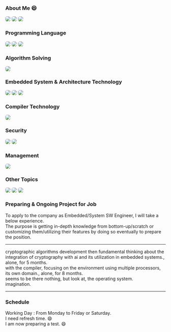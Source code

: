 ### About Me 😄

<p>
<img src="https://img.shields.io/badge/honest-000000?style=for-the-badge&logoColor=white" style="border-radius:5px"/>
<img src="https://img.shields.io/badge/hope-03234B?style=for-the-badge&logoColor=white" style="border-radius:5px"/>
<img src="https://img.shields.io/badge/courage-C6002B?style=for-the-badge&logoColor=white" style="border-radius:5px"/>
</p>

<!--
**shNext/shNext** is a ✨ _special_ ✨ repository because its `README.md` (this file) appears on your GitHub profile.

Here are some ideas to get you started:

- 🔭 I’m currently working on ...
- 🌱 I’m currently learning ...
- 👯 I’m looking to collaborate on ...
- 🤔 I’m looking for help with ...
- 💬 Ask me about ...
- 📫 How to reach me: ...
- 😄 Pronouns: ...
- ⚡ Fun fact: ...
-->

### Programming Language

<p>
<img src="https://img.shields.io/badge/C-A8B9CC?style=for-the-badge&logo=C&logoColor=white" style="border-radius:5px"/>
<img src="https://img.shields.io/badge/cplusplus-00599C?style=for-the-badge&logo=cplusplus&logoColor=white" style="border-radius:5px"/>
<img src="https://img.shields.io/badge/rust-000000?style=for-the-badge&logo=rust&logoColor=white" style="border-radius:5px"/>
</p>

### Algorithm Solving

<p>
<img src="https://img.shields.io/badge/Neetcode-00599C?style=for-the-badge&logo=cplusplus&logoColor=white" style="border-radius:5px"/>
</p>

### Embedded System & Architecture Technology

<p>
<img src="https://img.shields.io/badge/STM32F429ZI-03234B?style=for-the-badge&logo=stmicroelectronics&logoColor=white" style="border-radius:5px"/>
<img src="https://img.shields.io/badge/ARMv7m-0091BD?style=for-the-badge&logo=arm&logoColor=white" style="border-radius:5px"/>
<img src="https://img.shields.io/badge/Vim3-49B48A?style=for-the-badge&logoColor=white" style="border-radius:5px"/>
</p>

### Compiler Technology

<img src="https://img.shields.io/badge/LLVM-262D3A?style=for-the-badge&logo=LLVM&logoColor=white" style="border-radius:5px"/>

### Security

<p>
<img src="https://img.shields.io/badge/cryptography-000000?style=for-the-badge&logoColor=white" style="border-radius:5px"/>  
<img src="https://img.shields.io/badge/system feature-0091BD?style=for-the-badge&logoColor=white" style="border-radius:5px"/>
</p>

### Management

<p>
<img src="https://img.shields.io/badge/github-181717?style=for-the-badge&logo=github&logoColor=white" style="border-radius:5px"/>
</p>

### Other Topics

<p>
<img src="https://img.shields.io/badge/Electronics and Circuits-03234B?style=for-the-badge&logoColor=white" style="border-radius:5px"/>
<img src="https://img.shields.io/badge/Signal Processing-03234B?style=for-the-badge&logoColor=white" style="border-radius:5px"/>    
<img src="https://img.shields.io/badge/Operating System-03234B?style=for-the-badge&logoColor=white" style="border-radius:5px"/>  
</p>

### Preparing & Ongoing Project for Job

<p>
To apply to the company as Embedded/System SW Engineer, I will take a below experience. <br/>
The purpose is getting in-depth knowledge from bottom-up/scratch or customizing them/utilizing their features by doing so eventually to prepare the position.
</p>

---

cryptographic algorithms development then fundamental thinking about the integration of cryptography with ai and its utilization in embedded systems., alone, for 5 months. <br/>
with the compiler, focusing on the environment using multiple processors, its own domain., alone, for 8 months. <br/>
seems to be there nothing, but look at, the operating system. <br/>
imagination. <br/>

---

### Schedule
Working Day : From Monday to Friday or Saturday. <br/>
I need refresh time. 😄 <br/>
I am now preparing a test. 😄

